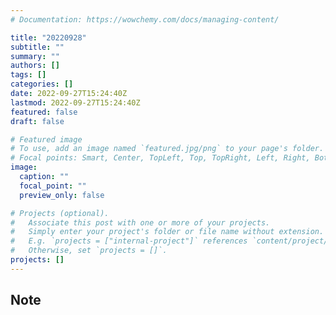 ```yaml
---
# Documentation: https://wowchemy.com/docs/managing-content/

title: "20220928"
subtitle: ""
summary: ""
authors: []
tags: []
categories: []
date: 2022-09-27T15:24:40Z
lastmod: 2022-09-27T15:24:40Z
featured: false
draft: false

# Featured image
# To use, add an image named `featured.jpg/png` to your page's folder.
# Focal points: Smart, Center, TopLeft, Top, TopRight, Left, Right, BottomLeft, Bottom, BottomRight.
image:
  caption: ""
  focal_point: ""
  preview_only: false

# Projects (optional).
#   Associate this post with one or more of your projects.
#   Simply enter your project's folder or file name without extension.
#   E.g. `projects = ["internal-project"]` references `content/project/deep-learning/index.md`.
#   Otherwise, set `projects = []`.
projects: []
---
```


## Note

